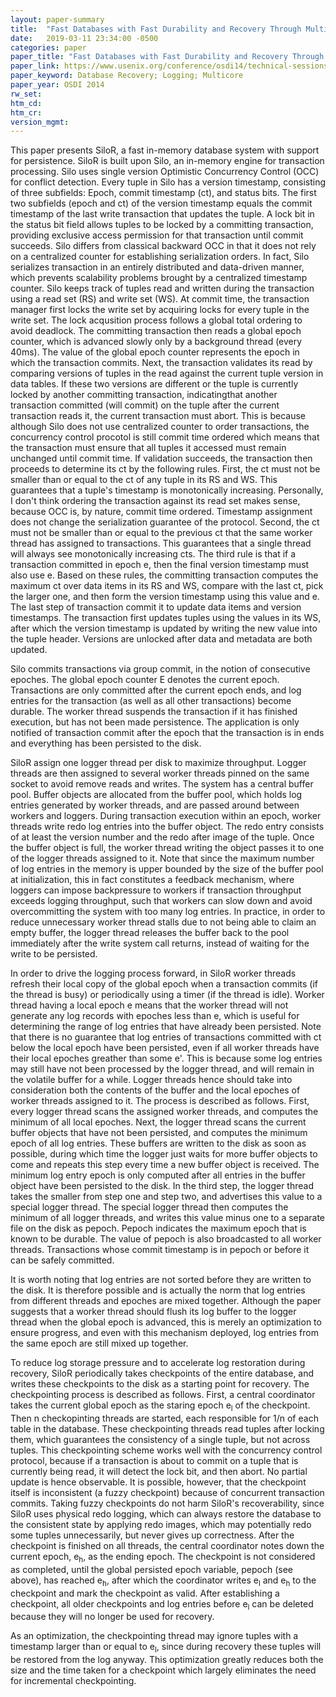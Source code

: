 ```yaml
---
layout: paper-summary
title:  "Fast Databases with Fast Durability and Recovery Through Multicore Parallelism"
date:   2019-03-11 23:34:00 -0500
categories: paper
paper_title: "Fast Databases with Fast Durability and Recovery Through Multicore Parallelism"
paper_link: https://www.usenix.org/conference/osdi14/technical-sessions/presentation/zheng_wenting
paper_keyword: Database Recovery; Logging; Multicore
paper_year: OSDI 2014
rw_set: 
htm_cd: 
htm_cr: 
version_mgmt: 
---
```


This paper presents SiloR, a fast in-memory database system with support for persistence. SiloR is built upon Silo,
an in-memory engine for transaction processing. Silo uses single version Optimistic Concurrency Control (OCC) for
conflict detection. Every tuple in Silo has a version timestamp, consisting of three subfields: Epoch, commit timestamp 
(ct), and status bits. The first two subfields (epoch and ct) of the version timestamp equals the commit timestamp of the 
last write transaction that updates the tuple. A lock bit in the status bit field allows tuples to be locked by a committing 
transaction, providing exclusive access permission for that transaction until commit succeeds. Silo differs from classical 
backward OCC in that it does not rely on a centralized counter for establishing serialization orders. In fact, Silo serializes 
transaction in an entirely distributed and data-driven manner, which prevents scalability problems brought by a centralized 
timestamp counter. Silo keeps track of tuples read and written during the transaction using a read set (RS) and write set 
(WS). At commit time, the transaction manager first locks the write set by acquiring locks for every tuple in the write 
set. The lock acqusition process follows a global total ordering to avoid deadlock. The committing transaction then
reads a global epoch counter, which is advanced slowly only by a background thread (every 40ms). The value of the global 
epoch counter represents the epoch in which the transaction commits. Next, the transaction validates its read by comparing 
versions of tuples in the read against the current tuple version in data tables. If these two versions are different or 
the tuple is currently locked by another committing transaction, indicatingthat another transaction committed (will commit) 
on the tuple after the current transaction reads it, the current transaction must abort. This is because although Silo does 
not use centralized counter to order transactions, the concurrency control procotol is still commit time ordered which 
means that the transaction must ensure that all tuples it accessed must remain unchanged until commit time. If validation 
succeeds, the transaction then proceeds to determine its ct by the following rules. First, the ct must not be smaller than 
or equal to the ct of any tuple in its RS and WS. This guarantees that a tuple's timestamp is monotonically increasing. 
Personally, I don't think ordering the transaction against its read set makes sense, because OCC is, by nature, commit
time ordered. Timestamp assignment does not change the serialization guarantee of the protocol. Second, the ct must not 
be smaller than or equal to the previous ct that the same worker thread has assigned to transactions. This guarantees 
that a single thread will always see monotonically increasing cts. The third rule is that if a transaction committed
in epoch e, then the final version timestamp must also use e. Based on these rules, the committing transaction computes the 
maximum ct over data items in its RS and WS, compare with the last ct, pick the larger one, and then form the version
timestamp using this value and e. The last step of transaction commit it to update data items and version timestamps. 
The transaction first updates tuples using the values in its WS, after which the version timestamp is updated by writing 
the new value into the tuple header. Versions are unlocked after data and metadata are both updated.

Silo commits transactions via group commit, in the notion of consecutive epoches. The global epoch counter E denotes the 
current epoch. Transactions are only committed after the current epoch ends, and log entries for the transaction (as well 
as all other transactions) become durable. The worker thread suspends the transaction if it has finished execution, but 
has not been made persistence. The application is only notified of transaction commit after the epoch that the transaction
is in ends and everything has been persisted to the disk.

SiloR assign one logger thread per disk to maximize throughput. Logger threads are then assigned to several worker threads
pinned on the same socket to avoid remove reads and writes. The system has a central buffer pool. Buffer objects are allocated
from the buffer pool, which holds log entries generated by worker threads, and are passed around between workers and loggers. 
During transaction execution within an epoch, worker threads write redo log entries into the buffer object. The redo entry 
consists of at least the version number and the redo after image of the tuple. Once the buffer object is full, the worker 
thread writing the object passes it to one of the logger threads assigned to it. Note that since the maximum number of 
log entries in the memory is upper bounded by the size of the buffer pool at initialization, this in fact constitutes a 
feedback mechanism, where loggers can impose backpressure to workers if transaction throughput exceeds logging throughput,
such that workers can slow down and avoid overcommitting the system with too many log entries. In practice, in order to
reduce unnecessary worker thread stalls due to not being able to claim an empty buffer, the logger thread releases the buffer
back to the pool immediately after the write system call returns, instead of waiting for the write to be persisted. 

In order to drive the logging process forward, in SiloR worker threads refresh their local copy of the global epoch when
a transaction commits (if the thread is busy) or periodically using a timer (if the thread is idle). Worker thread having 
a local epoch e means that the worker thread will not generate any log records with epoches less than e, which is useful
for determining the range of log entries that have already been persisted. Note that there is no guarantee that log entries
of transactions committed with ct below the local epoch have been persisted, even if all worker threads have their local 
epoches greather than some e'. This is because some log entries may still have not been processed by the logger thread, 
and will remain in the volatile buffer for a while. Logger threads hence should take into consideration both the contents 
of the buffer and the local epoches of worker threads assigned to it. The process is described as follows. First, every 
logger thread scans the assigned worker threads, and computes the minimum of all local epoches. Next, the logger thread
scans the current buffer objects that have not been persisted, and computes the minimum epoch of all log entries. These
buffers are written to the disk as soon as possible, during which time the logger just waits for more buffer objects to
come and repeats this step every time a new buffer object is received. The minimum log entry epoch is only computed after
all entries in the buffer object have been persisted to the disk. In the third step, the logger thread takes the 
smaller from step one and step two, and advertises this value to a special logger thread. The special logger thread then
computes the minimum of all logger threads, and writes this value minus one to a separate file on the disk as pepoch. 
Pepoch indicates the maximum epoch that is known to be durable. The value of pepoch is also broadcasted to all worker
threads. Transactions whose commit timestamp is in pepoch or before it can be safely committed.

It is worth noting that log entries are not sorted before they are written to the disk. It is therefore possible and 
is actually the norm that log entries from different threads and epoches are mixed together. Although the paper suggests
that a worker thread should flush its log buffer to the logger thread when the global epoch is advanced, this is merely
an optimization to ensure progress, and even with this mechanism deployed, log entries from the same epoch are still
mixed up together.

To reduce log storage pressure and to accelerate log restoration during recovery, SiloR periodically takes checkpoints of
the entire database, and writes these checkpoints to the disk as a starting point for recovery. The checkpointing process
is described as follows. First, a central coordinator takes the current global epoch as the staring epoch e<sub>l</sub> 
of the checkpoint. Then n checkopinting threads are started, each responsible for 1/n of each table in the database.
These checkpointing threads read tuples after locking them, which guarantees the consistency of a single tuple, but not 
across tuples. This checkpointing scheme works well with the concurrency control protocol, because if a transaction
is about to commit on a tuple that is currently being read, it will detect the lock bit, and then abort. No partial update
is hence observable. It is possible, however, that the checkpoint itself is inconsistent (a fuzzy checkpoint) because of 
concurrent transaction commits. Taking fuzzy checkpoints do not harm SiloR's recoverability, since SiloR uses physical redo
logging, which can always restore the database to the consistent state by applying redo images, which may potentially redo 
some tuples unnecessarily, but never gives up correctness. After the checkpoint is finished on all threads, the central 
coordinator notes down the current epoch, e<sub>h</sub>, as the ending epoch. The checkpoint is not considered as completed,
until the global persisted epoch variable, pepoch (see above), has reached e<sub>h</sub>, after which the coordinator 
writes e<sub>l</sub> and e<sub>h</sub> to the checkpoint and mark the checkpoint as valid. After establishing a checkpoint,
all older checkpoints and log entries before e<sub>l</sub> can be deleted because they will no longer be used for recovery.

As an optimization, the checkpointing thread may ignore tuples with a timestamp larger than or equal to e<sub>l</sub>, since
during recovery these tuples will be restored from the log anyway. This optimization greatly reduces both the size and the 
time taken for a checkpoint which largely eliminates the need for incremental checkpointing.